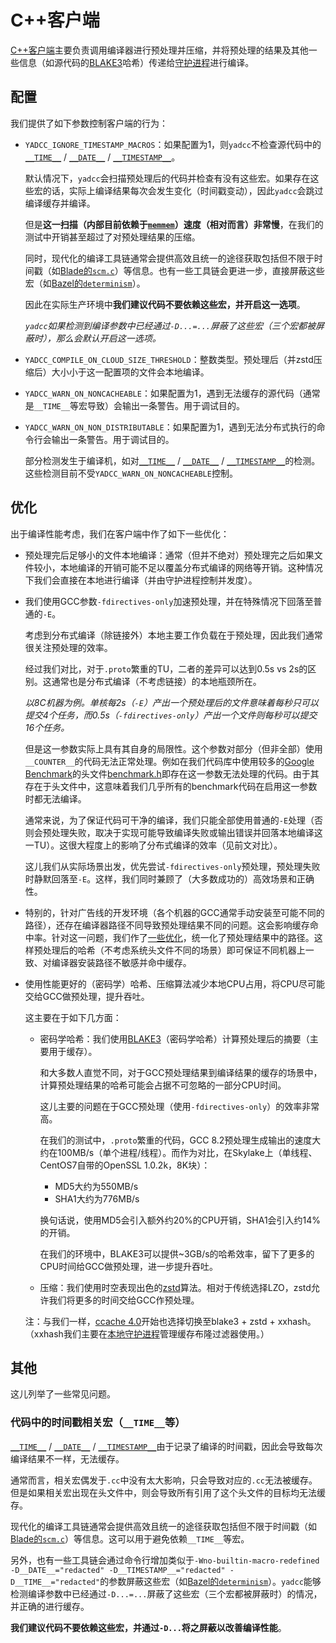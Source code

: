 # C++客户端

[C++客户端](../../client/cxx)主要负责调用编译器进行预处理并压缩，并将预处理的结果及其他一些信息（如源代码的[BLAKE3](https://github.com/BLAKE3-team/BLAKE3)哈希）传递给[守护进程](../daemon.md)进行编译。

## 配置

我们提供了如下参数控制客户端的行为：

- `YADCC_IGNORE_TIMESTAMP_MACROS`：如果配置为1，则`yadcc`不检查源代码中的[`__TIME__`](https://en.cppreference.com/w/c/preprocessor/replace) / [`__DATE__`](https://en.cppreference.com/w/c/preprocessor/replace) / [`__TIMESTAMP__`](https://gcc.gnu.org/onlinedocs/cpp/Common-Predefined-Macros.html)。

  默认情况下，`yadcc`会扫描预处理后的代码并检查有没有这些宏。如果存在这些宏的话，实际上编译结果每次会发生变化（时间戳变动），因此`yadcc`会跳过编译缓存并编译。

  但是**这一扫描（内部目前依赖于[`memmem`](https://man7.org/linux/man-pages/man3/memmem.3.html)）速度（相对而言）非常慢**，在我们的测试中开销甚至超过了对预处理结果的压缩。

  同时，现代化的编译工具链通常会提供高效且统一的途径获取包括但不限于时间戳（如[Blade的`scm.c`](https://github.com/chen3feng/blade-build/blob/master/src/blade/builtin_tools.py#L72)）等信息。也有一些工具链会更进一步，直接屏蔽这些宏（如[Bazel的`determinism`](https://github.com/bazelbuild/bazel/blob/master/tools/cpp/windows_cc_toolchain_config.bzl#L292)）。

  因此在实际生产环境中**我们建议代码不要依赖这些宏，并开启这一选项**。

  *`yadcc`如果检测到编译参数中已经通过`-D...=...`屏蔽了这些宏（三个宏都被屏蔽时），那么会默认开启这一选项。*

- `YADCC_COMPILE_ON_CLOUD_SIZE_THRESHOLD`：整数类型。预处理后（并zstd压缩后）大小小于这一配置项的文件会本地编译。

- `YADCC_WARN_ON_NONCACHEABLE`：如果配置为1，遇到无法缓存的源代码（通常是`__TIME__`等宏导致）会输出一条警告。用于调试目的。

- `YADCC_WARN_ON_NON_DISTRIBUTABLE`：如果配置为1，遇到无法分布式执行的命令行会输出一条警告。用于调试目的。

  部分检测发生于编译机，如对[`__TIME__`](https://en.cppreference.com/w/c/preprocessor/replace) / [`__DATE__`](https://en.cppreference.com/w/c/preprocessor/replace) / [`__TIMESTAMP__`](https://gcc.gnu.org/onlinedocs/cpp/Common-Predefined-Macros.html)的检测。这些检测目前不受`YADCC_WARN_ON_NONCACHEABLE`控制。

## 优化

出于编译性能考虑，我们在客户端中作了如下一些优化：

- 预处理完后足够小的文件本地编译：通常（但并不绝对）预处理完之后如果文件较小，本地编译的开销可能不足以覆盖分布式编译的网络等开销。这种情况下我们会直接在本地进行编译（并由守护进程控制并发度）。

- 我们使用GCC参数`-fdirectives-only`加速预处理，并在特殊情况下回落至普通的`-E`。

  考虑到分布式编译（除链接外）本地主要工作负载在于预处理，因此我们通常很关注预处理的效率。

  经过我们对比，对于`.proto`繁重的TU，二者的差异可以达到0.5s vs 2s的区别。这通常也是分布式编译（不考虑链接）的本地瓶颈所在。

  *以8C机器为例。单核每2s（`-E`）产出一个预处理后的文件意味着每秒只可以提交4个任务，而0.5s（`-fdirectives-only`）产出一个文件则每秒可以提交16个任务。*

  但是这一参数实际上具有其自身的局限性。这个参数对部分（但非全部）使用`__COUNTER__`的代码无法正常处理。例如在我们代码库中使用较多的[Google Benchmark](https://github.com/google/benchmark)的头文件[benchmark.h](https://github.com/google/benchmark/blob/master/include/benchmark/benchmark.h#L1098)即存在这一参数无法处理的代码。由于其存在于头文件中，这意味着我们几乎所有的benchmark代码在启用这一参数时都无法编译。

  通常来说，为了保证代码可干净的编译，我们只能全部使用普通的`-E`处理（否则会预处理失败，取决于实现可能导致编译失败或输出错误并回落本地编译这一TU）。这很大程度上的影响了分布式编译的效率（见前文对比）。

  这儿我们从实际场景出发，优先尝试`-fdirectives-only`预处理，预处理失败时静默回落至`-E`。这样，我们同时兼顾了（大多数成功的）高效场景和正确性。

- 特别的，针对广告线的开发环境（各个机器的GCC通常手动安装至可能不同的路径），还存在编译器路径不同导致预处理结果不同的问题。这会影响缓存命中率。针对这一问题，我们作了[一些优化](../../client/cxx/libfakeroot/fakeroot.c)，统一化了预处理结果中的路径。这样预处理后的哈希（不考虑系统头文件不同的场景）即可保证不同机器上一致、对编译器安装路径不敏感并命中缓存。

- 使用性能更好的（密码学）哈希、压缩算法减少本地CPU占用，将CPU尽可能交给GCC做预处理，提升吞吐。

  这主要在于如下几方面：

  - 密码学哈希：我们使用[BLAKE3](https://github.com/BLAKE3-team/BLAKE3)（密码学哈希）计算预处理后的摘要（主要用于缓存）。

    和大多数人直觉不同，对于GCC预处理结果到编译结果的缓存的场景中，计算预处理结果的哈希可能会占据不可忽略的一部分CPU时间。

    这儿主要的问题在于GCC预处理（使用`-fdirectives-only`）的效率非常高。

    在我们的测试中，`.proto`繁重的代码，GCC 8.2预处理生成输出的速度大约在100MB/s（单个进程/线程）。而作为对比，在Skylake上（单线程、CentOS7自带的OpenSSL 1.0.2k，8K块）：

    - MD5大约为550MB/s
    - SHA1大约为776MB/s

    换句话说，使用MD5会引入额外约20%的CPU开销，SHA1会引入约14%的开销。

    在我们的环境中，BLAKE3可以提供~3GB/s的哈希效率，留下了更多的CPU时间给GCC做预处理，进一步提升吞吐。

  - 压缩：我们使用时空表现出色的[zstd](https://github.com/facebook/zstd)算法。相对于传统选择LZO，zstd允许我们将更多的时间交给GCC作预处理。

  注：与我们一样，[ccache 4.0](https://ccache.dev/releasenotes.html#_ccache_4_0)开始也选择切换至blake3 + zstd + xxhash。（xxhash我们主要在[本地守护进程](../daemon.md)管理缓存布隆过滤器使用。）

## 其他

这儿列举了一些常见问题。

### 代码中的时间戳相关宏（`__TIME__`等）

[`__TIME__`](https://en.cppreference.com/w/c/preprocessor/replace) / [`__DATE__`](https://en.cppreference.com/w/c/preprocessor/replace) / [`__TIMESTAMP__`](https://gcc.gnu.org/onlinedocs/cpp/Common-Predefined-Macros.html)由于记录了编译的时间戳，因此会导致每次编译结果不一样，无法缓存。

通常而言，相关宏偶发于`.cc`中没有太大影响，只会导致对应的`.cc`无法被缓存。但是如果相关宏出现在头文件中，则会导致所有引用了这个头文件的目标均无法缓存。

现代化的编译工具链通常会提供高效且统一的途径获取包括但不限于时间戳（如[Blade的`scm.c`](https://github.com/chen3feng/blade-build/blob/master/src/blade/builtin_tools.py#L72)）等信息。这可以用于避免依赖`__TIME__`等宏。

另外，也有一些工具链会通过命令行增加类似于`-Wno-builtin-macro-redefined -D__DATE__="redacted" -D__TIMESTAMP__="redacted" -D__TIME__="redacted"`的参数屏蔽这些宏（如[Bazel的`determinism`](https://github.com/bazelbuild/bazel/blob/master/tools/cpp/windows_cc_toolchain_config.bzl#L292)）。`yadcc`能够检测编译参数中已经通过`-D...=...`屏蔽了这些宏（三个宏都被屏蔽时）的情况，并正确的进行缓存。

**我们建议代码不要依赖这些宏，并通过`-D...`将之屏蔽以改善编译性能**。
